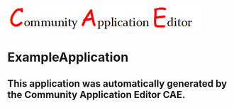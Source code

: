 ![CAE](https://github.com/CAE-Community-Application-Editor/application-ExampleApplication/blob/master/img/logo.png)  

ExampleApplication
===================


This application was automatically generated by the Community Application Editor CAE.  
---------------
